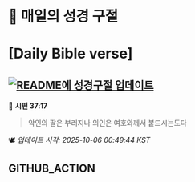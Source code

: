 # 🙏 매일의 성경 구절
# [Daily Bible verse]
## [![README에 성경구절 업데이트](https://github.com/DONGSUKA/first_test/actions/workflows/update-readme-bible.yml/badge.svg)](https://github.com/DONGSUKA/first_test/actions/workflows/update-readme-bible.yml)
<!-- START_BIBLE_VERSE -->
📖 **시편 37:17**
> 악인의 팔은 부러지나 의인은 여호와께서 붙드시는도다

🕊️ _업데이트 시각: 2025-10-06 00:49:44 KST_
  <!-- END_BIBLE_VERSE -->
## GITHUB_ACTION
